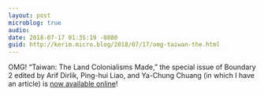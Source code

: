 ```yaml
---
layout: post
microblog: true
audio: 
date: 2018-07-17 01:35:19 -0800
guid: http://kerim.micro.blog/2018/07/17/omg-taiwan-the.html
---
```

OMG! “Taiwan: The Land Colonialisms Made,” the special issue of Boundary 2 edited by Arif Dirlik, Ping-hui Liao, and Ya-Chung Chuang (in which I have an article) is [now available online](https://read.dukeupress.edu/boundary-2/issue/45/3)! 
